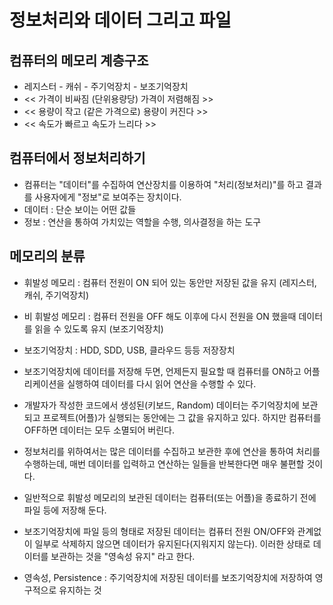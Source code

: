 # 정보처리와 데이터 그리고 파일

## 컴퓨터의 메모리 계층구조
* 레지스터	-	캐쉬	-	주기억장치	-	보조기억장치
* << 가격이 비싸짐  	(단위용량당)  가격이 저렴해짐 >>
* << 용량이 작고  	(같은 가격으로)   용량이 커진다	  >>
* << 속도가 빠르고  			  	속도가 느리다	  >>

## 컴퓨터에서 정보처리하기
* 컴퓨터는 "데이터"를 수집하여 연산장치를 이용하여 "처리(정보처리)"를 하고 결과를 사용자에게 "정보"로 보여주는 장치이다.
* 데이터 : 단순 보이는 어떤 값들
* 정보 : 연산을 통하여 가치있는 역할을 수행, 의사결정을 하는 도구

## 메모리의 분류
* 휘발성 메모리 : 컴퓨터 전원이 ON 되어 있는 동안만 저장된 값을 유지 (레지스터, 캐쉬, 주기억장치)
* 비 휘발성 메모리 : 컴퓨터 전원을 OFF 해도 이후에 다시 전원을 ON 했을때 데이터를 읽을 수 있도록 유지 (보조기억장치)

* 보조기억장치 : HDD, SDD, USB, 클라우드 등등 저장장치
* 보조기억장치에 데이터를 저장해 두면, 언제든지 필요할 때 컴퓨터를 ON하고 어플리케이션을 실행하여 데이터를 다시 읽어 연산을 수행할 수 있다.

* 개발자가 작성한 코드에서 생성된(키보드, Random) 데이터는 주기억장치에 보관되고 프로젝트(어플)가 실행되는 동안에는 그 값을 유지하고 있다. 하지만 컴퓨터를 OFF하면 데이터는 모두 소멸되어 버린다.

* 정보처리를 위하여서는 많은 데이터를 수집하고 보관한 후에 연산을 통하여 처리를 수행하는데, 매번 데이터를 입력하고 연산하는 일들을 반복한다면 매우 불편할 것이다.

* 일반적으로 휘발성 메모리의 보관된 데이터는 컴퓨터(또는 어플)을 종료하기 전에 파일 등에 저장해 둔다.

* 보조기억장치에 파일 등의 형태로 저장된 데이터는 컴퓨터 전원 ON/OFF와 관계없이 일부로 삭제하지 않으면 데이터가 유지된다(지워지지 않는다). 이러한 상태로 데이터를 보관하는 것을 "영속성 유지" 라고 한다.

* 영속성, Persistence : 주기억장치에 저장된 데이터를 보조기억장치에 저장하여 영구적으로 유지하는 것